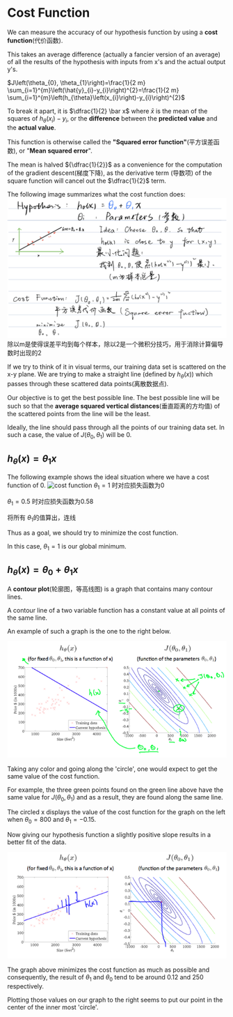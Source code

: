 # Cost Function
We can measure the accuracy of our hypothesis function by using a **cost function**(代价函数). 

This takes an average difference (actually a fancier version of an average)
of all the results of the hypothesis with inputs from x's and the actual output y's.

$J\left(\theta_{0}, \theta_{1}\right)=\frac{1}{2 m} \sum_{i=1}^{m}\left(\hat{y}_{i}-y_{i}\right)^{2}=\frac{1}{2 m} \sum_{i=1}^{m}\left(h_{\theta}\left(x_{i}\right)-y_{i}\right)^{2}$

To break it apart, it is $\dfrac{1}{2} \bar x$
where $\bar{x}$  is the mean of the squares of $h_{\theta}\left(x_{i}\right)-y_{i}$, 
or the **difference** between the **predicted value** and the **actual value**.

This function is otherwise called the **"Squared error function"**(平方误差函数), or "**Mean squared error**". 

The mean is halved ${\dfrac{1}{2}}$ as a convenience for the computation of the gradient descent(梯度下降), 
as the derivative term (导数项) of the square function will cancel out the $\dfrac{1}{2}$ term. 

The following image summarizes what the cost function does:
![Cost Function](../img/Cost%20Function.png)
除以m是使得误差平均到每个样本，除以2是一个微积分技巧，用于消除计算偏导数时出现的2

If we try to think of it in visual terms, our training data set is scattered on the x-y plane. 
We are trying to make a straight line (defined by $h_\theta(x)$) which passes through these scattered data points(离散数据点).

Our objective is to get the best possible line. 
The best possible line will be such so that the **average squared vertical distances**(垂直距离的方均值) of the scattered points from the line will be the least. 


Ideally, the line should pass through all the points of our training data set. 
In such a case, the value of $J(\theta_0, \theta_1)$ will be 0. 


## $h_{\theta}(x) = \theta_1x$
The following example shows the ideal situation where we have a cost function of 0.
![cost function](../img/h(x)%20and%20j(θ).png)
$\theta_1 = 1$ 时对应损失函数为0

$\theta_1 = 0.5$ 时对应损失函数为0.58

将所有 $\theta_1$的值算出，连线

Thus as a goal, we should try to minimize the cost function. 

In this case, $\theta_1 = 1$ is our global minimum.

## $h_{\theta}(x) = \theta_0 + \theta_1x$
A **contour plot**(轮廓图，等高线图) is a graph that contains many contour lines. 

A contour line of a two variable function has a constant value at all points of the same line. 

An example of such a graph is the one to the right below.

![contour plot](../img/contour%20plot.png)

Taking any color and going along the 'circle', one would expect to get the same value of the cost function. 

For example, the three green points found on the green line above have the same value for $J(\theta_0,\theta_1)$ and 
as a result, they are found along the same line. 

The circled x displays the value of the cost function for the graph on the left when $\theta_0 = 800$ and $\theta_1 = -0.15$. 

Now giving our hypothesis function a slightly positive slope results in a better fit of the data.

![minimizing](../img/minimizes%20the%20cost%20function.png)

The graph above minimizes the cost function as much as possible and consequently, 
the result of $\theta_1$ and $\theta_0$ tend to be around 0.12 and 250 respectively. 

Plotting those values on our graph to the right seems to put our point in the center of the inner most 'circle'.

